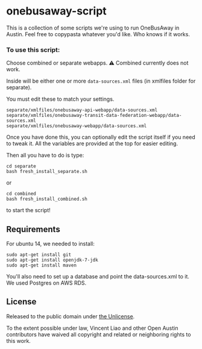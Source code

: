 # onebusaway-script

This is a collection of some scripts we're using to run OneBusAway in Austin. Feel free to copypasta whatever you'd like. Who knows if it works.

###  To use this script:

Choose combined or separate webapps. :warning: Combined currently does not work.

Inside will be either one or more `data-sources.xml` files (in xmlfiles folder for separate).

You must edit these to match your settings.

```
separate/xmlfiles/onebusaway-api-webapp/data-sources.xml
separate/xmlfiles/onebusaway-transit-data-federation-webapp/data-sources.xml
separate/xmlfiles/onebusaway-webapp/data-sources.xml
```

Once you have done this, you can optionally edit the script itself if you need to tweak it. All the variables are provided at the top for easier editing.

Then all you have to do is type:

```
cd separate
bash fresh_install_separate.sh
```

or

```
cd combined
bash fresh_install_combined.sh
```

to start the script!


## Requirements

For ubuntu 14, we needed to install:

```
sudo apt-get install git
sudo apt-get install openjdk-7-jdk
sudo apt-get install maven
```

You'll also need to set up a database and point the data-sources.xml to it. We used Postgres on AWS RDS.

## License

Released to the public domain under [the Unlicense](http://unlicense.org/).

To the extent possible under law, Vincent Liao and other Open Austin contributors have waived all copyright and related or neighboring rights to this work.
